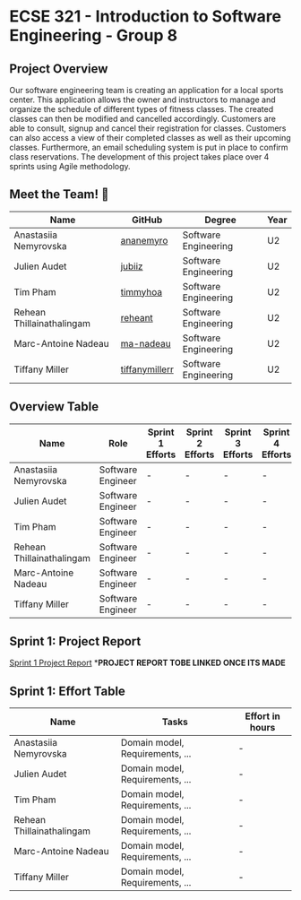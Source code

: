 # ECSE 321 - Introduction to Software Engineering - Group 8

## Project Overview

Our software engineering team is creating an application for a local sports center. This application allows the owner and instructors to manage and organize the schedule of different types of fitness classes. The created classes can then be modified and cancelled accordingly. Customers are able to consult, signup and cancel their registration for classes. 
Customers can also access a view of their completed classes as well as their upcoming classes. Furthermore, an email scheduling system is put in place to confirm class reservations. The development of this project takes place over 4 sprints using Agile methodology. 

## Meet the Team! 👋
| Name | GitHub | Degree | Year
| --- | --- | --- | --- |
| Anastasiia Nemyrovska | [ananemyro](https://github.com/ananemyro) | Software Engineering | U2 |
| Julien Audet | [jubiiz](https://github.com/jubiiz) | Software Engineering | U2 |
|  Tim Pham | [timmyhoa](https://github.com/timmyhoa) | Software Engineering | U2 |
|  Rehean Thillainathalingam | [reheant](https://github.com/reheant) | Software Engineering | U2 |
|  Marc-Antoine Nadeau | [ma-nadeau](https://github.com/ma-nadeau) | Software Engineering | U2 |
| Tiffany Miller | [tiffanymillerr](https://github.com/tiffanymillerr) | Software Engineering | U2 |

## Overview Table
| Name | Role | Sprint 1 Efforts | Sprint 2 Efforts | Sprint 3 Efforts | Sprint 4 Efforts | Total Effort |
| --- | --- | --- | --- | --- | --- | --- |
| Anastasiia Nemyrovska | Software Engineer | - | - | - | - | - | - | - |
| Julien Audet | Software Engineer | - | - | - | - | - | - | - |
|  Tim Pham | Software Engineer | - | - | - | - | - | - | - |
|  Rehean Thillainathalingam | Software Engineer | - | - | - | - | - | - | - |
|  Marc-Antoine Nadeau | Software Engineer | - | - | - | - | - | - | - |
| Tiffany Miller | Software Engineer | - | - | - | - | - | - | - |

## Sprint 1: Project Report
[Sprint 1 Project Report](../../wiki/Project-Report-Deliverable-1)
*****PROJECT REPORT TOBE LINKED ONCE ITS MADE****

## Sprint 1: Effort Table
| Name | Tasks | Effort in hours |
| --- | --- | --- |
| Anastasiia Nemyrovska | Domain model, Requirements, ... | - |
| Julien Audet | Domain model, Requirements, ... | - |
|  Tim Pham | Domain model, Requirements, ... | - | 
|  Rehean Thillainathalingam | Domain model, Requirements, ... | - |
|  Marc-Antoine Nadeau | Domain model, Requirements, ... | - |
| Tiffany Miller | Domain model, Requirements, ... | - | 
